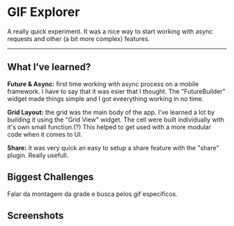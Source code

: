 # GIF Explorer 

A really quick experiment. It was a nice way to start working with async requests and other (a bit more complex) features. 

------

## **What I’ve learned?**

**Future & Async:** first time working with async process on a mobile framework. I have to say that it was esier that I thought. The "FutureBuilder" widget made things simple and I got eveerything working in no time. 

**Grid Layout:** the grid was the main body of the app. I've learned a lot by building it using the "Grid View" widget. The cell were built individually with it's own small function.(?) This helped to get used with a more modular code when it comes to UI. 

**Share:** it was very quick an easy to setup a share feature with the "share" plugin. Really usefull.

## **Biggest Challenges**
Falar da montagem da grade e busca pelos gif especificos. 

## **Screenshots** 
